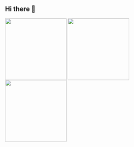 ## Hi there 👋


<div>
  <!-- GitHub Stats Card -->  
  <img align=top height="200" src="https://github-readme-stats.vercel.app/api?username=aminokun&count_private=true&show_icons=true&theme=tokyonight&hide_border=true&include_all_commits=true&rank_icon=github&custom_title=My%20GitHub%20Stats"/>
  <!-- GitHub Top Language Card -->
  <img align=top height="200" src="https://github-readme-stats.vercel.app/api/top-langs/?username=aminokun&langs_count=6&layout=compact&theme=tokyonight&hide_border=true&hide=HTML&custom_title=Top%20Languages"/>
  <!-- Waka Time Card -->
  <img align=top height="200" src="https://github-readme-stats.vercel.app/api/wakatime?username=minosh&layout=compact&theme=tokyonight&hide_border=true&hide=HTML&custom_title=Time%20Spent%20Coding"/>
</div>





